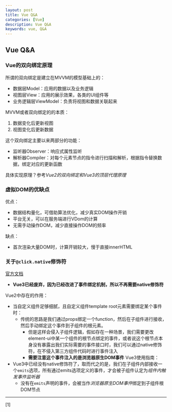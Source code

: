 ```yaml
---
layout: post
title: Vue Q&A
categories: [Vue]
description: Vue Q&A
keywords: vue, Q&A
---
```


## Vue Q&A

### Vue的双向绑定原理

所谓的双向绑定是建立在MVVM的模型基础上的：
* 数据层Model：应用的数据以及业务逻辑
* 视图层View：应用的展示效果，各类的UI组件等
* 业务逻辑层ViewModel：负责将视图和数据关联起来

MVVM或者双向绑定的的本质：
1. 数据变化后更新视图
2. 视图变化后更新数据

这个双向绑定主要以来两部分的功能：
* 监听器Observer：响应式属性监听
* 解析器Compiler：对每个元素节点的指令进行扫描和解析，根据指令替换数据，绑定对应的更新函数

具体实现原理？参考*Vue2的双向绑定和Vue3的顶层代理原理*

### 虚拟DOM的优缺点

优点：
* 数据结构量化，可借助算法优化，减少真实DOM操作开销
* 平台无关，可以在服务端进行VDom的计算
* 无需手动操作DOM，减少直接操作DOM的频率

缺点：
* 首次渲染大量DOM时，计算开销较大，慢于直接innerHTML

### 关于`@click.native`修饰符

[官方文档](https://v3.cn.vuejs.org/guide/migration/v-on-native-modifier-removed.html#%E6%A6%82%E8%A7%88)
* **Vue3已经废弃，因为已经改进了事件绑定机制，所以不再需要native修饰符**

Vue2中存在的作用：
* 当自定义组件足够细腻，且自定义组件template root元素需要绑定某个事件时：
  * 传统的思路是我们通过props绑定一个function，然后在子组件进行接收，然后手动绑定这个事件到子组件的根元素。
    * 但是这样会侵入子组件逻辑，假如存在一种场景，我们需要更改element-ui中某一个组件的根节点绑定的事件，或者说这个根节点本身没有暴露出我们实际需要的事件接口时，我们可以通过native修饰符，在不侵入第三方组件代码时进行事件注入
    * **需要注意这个事件注入的是浏览器原生DOM事件**
Vue3使用指南：
* Vue3中已经没有native修饰符了，取而代之的是，我们在子组件内部接收一个`emits`选项，所有通过emits选项定义的事件，才会被子组件认定为*组件内触发事件监听器*
  * 没有在`emits`声明的事件，会被当作*浏览器原生DOM事件*绑定到子组件根DOM节点


---

[1] []()

